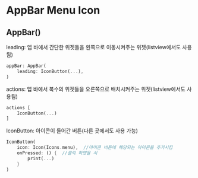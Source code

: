 # AppBar Menu Icon

## AppBar()
<p>leading: 앱 바에서 간단한 위젯들을 왼쪽으로 이동시켜주는 위젯(listview에서도 사용됨)</p>

```Dart
appBar: AppBar(
    leading: IconButton(...),
)
```

<p>actions: 앱 바에서 복수의 위젯들을 오른쪽으로 배치시켜주는 위젯(listview에서도 사용됨)</p>

```Dart
actions [
    IconButton(...)
]
```

<p>IconButton: 아이콘이 들어간 버튼(다른 곳에서도 사용 가능)</p>

```Dart
IconButton(
    icon: Icon(Icons.menu),  //아이콘 버튼에 해당되는 아이콘을 추가시킴
    onPressed: () {  //클릭 하였을 시
        print(...)
    }
)
```